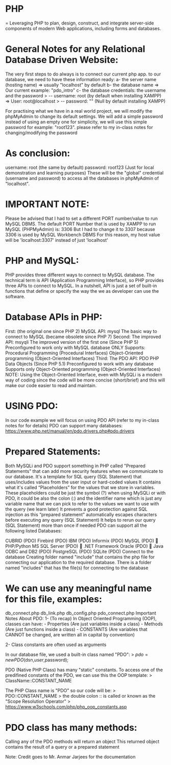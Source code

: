 # PHP
=
Leveraging PHP to plan, design, construct, and integrate server-side components of modern Web applications, including forms and databases.


General Notes for any Relational Database Driven Website: 
=

The very first steps to do always is to connect our current php app. to our database, we need to have these information ready: a- the server name (hosting name) => usually "localhost" by default b- the database name => Our current example: "pdo_intro" c- the database credentials: the username and the password > -- username: root (by default when installing XAMPP) => User: root@localhost > -- password: "" (Null by default installing XAMPP)

For practising what we have in a real world project, we will modify the phpMyAdmin to change its default settings. We will add a simple password instead of using an empty one for simplicity, we will use this simple password for example: "root123". please refer to my in-class notes for changing/modifying the password

As conclusion: 
=

username: root (the same by default)
password: root123 (Just for local demonstration and learning purposes)
These will be the "global" credential (username and password) to access all the databases in phpMyAdmin of "localhost".

IMPORTANT NOTE: 
=
Please be advised that I had to set a different PORT number/value to run MySQL DBMS. The default PORT Number that is used by XAMPP to run MySQL (PHPMyAdmin) is: 3306 But I had to change it to 3307 because 3306 is used by MySQL Workbench DBMS For this reason, my host value will be 'localhost:3307' instead of just 'localhost'

PHP and MySQL:
=
PHP provides three different ways to connect to MySQL database. The technical term is API (Application Programming Interface), so PHP provides three APIs to connect to MySQL. In a nutshell, API is just a set of built-in functions that define or specify the way the we as developer can use the software.

Database APIs in PHP:
=
First: (the original one since PHP 2) MySQL API: mysql
The basic way to connect to MySQL (became obsolete since PHP 7)
Second: The improved API: msyqli
The improved version of the first one (Since PHP 5)
Preconfigured to work only with MySQL database ONLY
Supports:
Procedural Programming (Procedural Interfaces)
Object-Oriented programming (Object-Oriented Interfaces)
Third: The PDO API: PDO
PHP Data Objects (Since PHP 5.1)
Preconfigured to work with any database
Supports only Object-Oriented programming (Object-Oriented Interfaces)
NOTE: Using the Object-Oriented Interface, even with MySQLi is a modern way of coding since the code will be more concise (short/brief) and this will make our code easier to read and maintain.

USING PDO:
=
In our code example we will focus on using PDO API (refer to my in-class notes for for details) PDO can support many databases: https://www.php.net/manual/en/pdo.drivers.php#pdo.drivers

Prepared Statements:
=
Both MySQLi and PDO support something in PHP called "Prepared Statements" that can add more security features when we communicate to our database.
It's a template for SQL query (SQL Statement) that uses/includes values from the user input or hard-coded values
It contains what it's called “Placeholders” for the values that we store in variables. These placeholders could be just the symbol (?) when using MySQLi or with PDO, it could be also the colon (:) and the identifier name which is just any variable name that we can pick to refer to the values we want to use with the query (we learn later)
It prevents a good protection against SQL injection as this “prepared statement” automatically escapes characters before executing any query (SQL Statement)
It helps to rerun our query (SQL Statement) more than once if needed
PDO can support all the following listed Databases:

CUBRID (PDO)
Firebird (PDO)
IBM (PDO)
Informix (PDO)
MySQL (PDO)  PHP/Python
MS SQL Server (PDO)  .NET Framework
Oracle (PDO)  Java
ODBC and DB2 (PDO)
PostgreSQL (PDO)
SQLite (PDO)
Connect to the database
Creating folder named "include" that contains the php file for connecting our application to the required database. There is a folder named "includes" that has the file(s) for connecting to the database

We can use any meaningful name for this file, examples:
=
db_connect.php
db_link.php
db_config.php
pdo_connect.php
Important Notes About PDO:
1- (To recap) In Object Oriented Programming (OOP), classes can have: - Properties (Are just variables inside a class) - Methods (Are just functions inside a class) - CONSTANTS (Are variables that CANNOT be changed, are written all in capital by convention)

2- Class constants are often used as arguments

In our database file, we used a built-in class named "PDO": > $pdo = new PDO($dsn,$user,$password);

PDO (Native PHP Class) has many "static" constants. To access one of the predifined constants of the PDO, we can use this the OOP template: > ClassName::CONSTANT_NAME

The PHP Class name is "PDO" so our code will be: > PDO::CONSTANT_NAME > the double colon :: is called or known as the "Scope Resolution Operator" > https://www.w3schools.com/php/php_oop_constants.asp

PDO class has many methods:
=

Calling any of the PDO methods will return an object
This returned object contains the result of a query or a prepared statement

Note: Credit goes to Mr. Anmar Jarjees for the documentation
